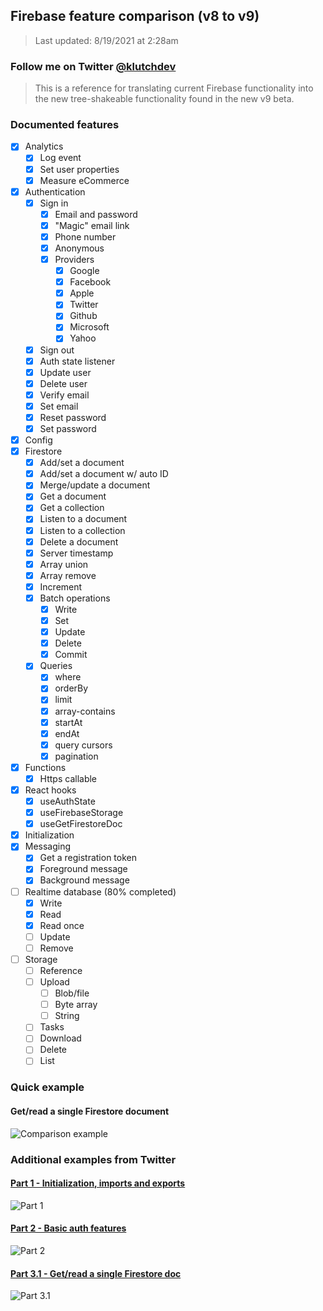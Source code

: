 ## Firebase feature comparison (v8 to v9)

> Last updated: 8/19/2021 at 2:28am

### Follow me on Twitter [@klutchdev](https://twitter.com/klutchdev)

> This is a reference for translating current Firebase functionality into the new tree-shakeable functionality found in the new v9 beta.

### Documented features

- [x] Analytics
  - [x] Log event
  - [x] Set user properties
  - [x] Measure eCommerce
- [x] Authentication
  - [x] Sign in
    - [x] Email and password
    - [x] "Magic" email link
    - [x] Phone number
    - [x] Anonymous
    - [x] Providers
      - [x] Google
      - [x] Facebook
      - [x] Apple
      - [x] Twitter
      - [x] Github
      - [x] Microsoft
      - [x] Yahoo
  - [x] Sign out
  - [x] Auth state listener
  - [x] Update user
  - [x] Delete user
  - [x] Verify email
  - [x] Set email
  - [x] Reset password
  - [x] Set password
- [x] Config
- [x] Firestore
  - [x] Add/set a document
  - [x] Add/set a document w/ auto ID
  - [x] Merge/update a document
  - [x] Get a document
  - [x] Get a collection
  - [x] Listen to a document
  - [x] Listen to a collection
  - [x] Delete a document
  - [x] Server timestamp
  - [x] Array union
  - [x] Array remove
  - [x] Increment
  - [x] Batch operations
    - [x] Write
    - [x] Set
    - [x] Update
    - [x] Delete
    - [x] Commit
  - [x] Queries
    - [x] where
    - [x] orderBy
    - [x] limit
    - [x] array-contains
    - [x] startAt
    - [x] endAt
    - [x] query cursors
    - [x] pagination
- [x] Functions
  - [x] Https callable
- [x] React hooks
  - [x] useAuthState
  - [x] useFirebaseStorage
  - [x] useGetFirestoreDoc
- [x] Initialization
- [x] Messaging
  - [x] Get a registration token
  - [x] Foreground message
  - [x] Background message
- [ ] Realtime database (80% completed)
  - [x] Write
  - [x] Read
  - [x] Read once
  - [ ] Update
  - [ ] Remove
- [ ] Storage
  - [ ] Reference
  - [ ] Upload
    - [ ] Blob/file
    - [ ] Byte array
    - [ ] String
  - [ ] Tasks
  - [ ] Download
  - [ ] Delete
  - [ ] List

### Quick example

#### Get/read a single Firestore document

![Comparison example](screenshots/comparison-example.png)

### Additional examples from Twitter

#### [Part 1 - Initialization, imports and exports](https://twitter.com/KlutchDev/status/1423835443628584960)

![Part 1](screenshots/screenshot-part1.png)

#### [Part 2 - Basic auth features](https://twitter.com/KlutchDev/status/1423957300772065287)

![Part 2](screenshots/screenshot-part2.png)

#### [Part 3.1 - Get/read a single Firestore doc](twitter.com/KlutchDev/status/1427435257993834503)

![Part 3.1](screenshots/screenshot-part3-1.png)
